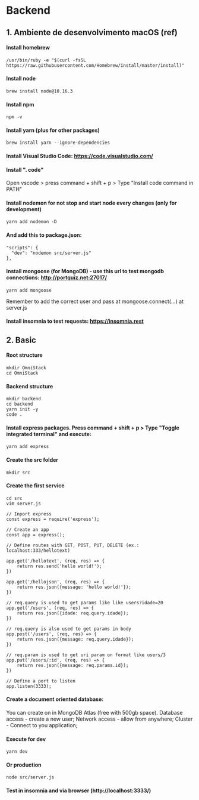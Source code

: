 # Backend

## 1. Ambiente de desenvolvimento macOS (ref)

#### Install homebrew
```
/usr/bin/ruby -e "$(curl -fsSL https://raw.githubusercontent.com/Homebrew/install/master/install)"
```

#### Install node
```
brew install node@10.16.3
```

#### Install npm
```
npm -v
```

#### Install yarn (plus for other packages)
```
brew install yarn --ignore-dependencies
```

#### Install Visual Studio Code: https://code.visualstudio.com/

#### Install ". code"
Open vscode > press command + shift + p > Type "Install code command in PATH"

#### Install nodemon for not stop and start node every changes (only for development)
```
yarn add nodemon -D
```

#### And add this to package.json:
```
"scripts": {
  "dev": "nodemon src/server.js"
},
``` 

#### Install mongoose (for MongoDB) - use this url to test mongodb connections: http://portquiz.net:27017/
```
yarn add mongoose
```
Remember to add the correct user and pass at mongoose.connect(...) at server.js

#### Install insomnia to test requests: https://insomnia.rest 

## 2. Basic

#### Root structure
```
mkdir OmniStack
cd OmniStack
```

#### Backend structure
```
mkdir backend
cd backend
yarn init -y
code .
```

#### Install express packages. Press command + shift + p > Type "Toggle integrated terminal" and execute:
```
yarn add express
```

#### Create the src folder
```
mkdir src
```

#### Create the first service
```
cd src
vim server.js
```
```
// Inport express
const express = require('express');

// Create an app
const app = express();

// Define routes with GET, POST, PUT, DELETE (ex.: localhost:333/hellotext)

app.get('/hellotext', (req, res) => {
    return res.send('hello world!');
})

app.get('/hellojson', (req, res) => {
    return res.json({message: 'hello world!'});
})

// req.query is used to get params like like users?idade=20
app.get('/users', (req, res) => {
    return res.json({idade: req.query.idade});
})

// req.query is also used to get params in body
app.post('/users', (req, res) => {
    return res.json({message: req.query.idade});
})

// req.param is used to get uri param on format like users/3
app.put('/users/:id', (req, res) => {
    return res.json({message: req.params.id});
})

// Define a port to listen
app.listen(3333);
```

#### Create a document oriented database: 
You can create on in MongoDB Atlas (free with 500gb space). Database access - create a new user; Network access - allow from anywhere; Cluster - Connect to you application; 

#### Execute for dev
```
yarn dev
```

#### Or production
```
node src/server.js
```

#### Test in insomnia and via browser (http://localhost:3333/)